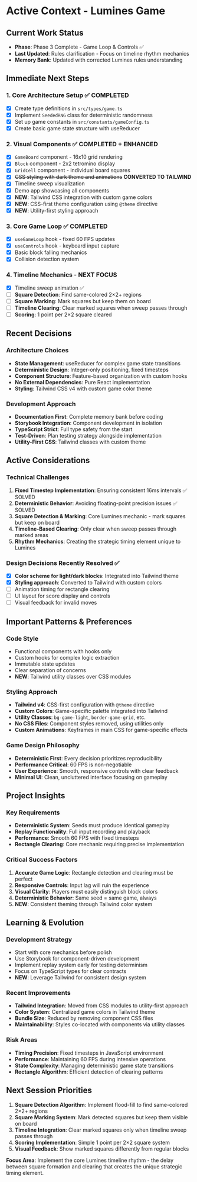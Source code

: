 # Active Context - Lumines Game

## Current Work Status

- **Phase**: Phase 3 Complete - Game Loop & Controls ✅
- **Last Updated**: Rules clarification - Focus on timeline rhythm mechanics
- **Memory Bank**: Updated with corrected Lumines rules understanding

## Immediate Next Steps

### 1. Core Architecture Setup ✅ COMPLETED

- [x] Create type definitions in `src/types/game.ts`
- [x] Implement `SeededRNG` class for deterministic randomness
- [x] Set up game constants in `src/constants/gameConfig.ts`
- [x] Create basic game state structure with useReducer

### 2. Visual Components ✅ COMPLETED + ENHANCED

- [x] `GameBoard` component - 16x10 grid rendering
- [x] `Block` component - 2x2 tetromino display
- [x] `GridCell` component - individual board squares
- [x] ~~CSS styling with dark theme and animations~~ **CONVERTED TO TAILWIND**
- [x] Timeline sweep visualization
- [x] Demo app showcasing all components
- [x] **NEW**: Tailwind CSS integration with custom game colors
- [x] **NEW**: CSS-first theme configuration using `@theme` directive
- [x] **NEW**: Utility-first styling approach

### 3. Core Game Loop ✅ COMPLETED

- [x] `useGameLoop` hook - fixed 60 FPS updates
- [x] `useControls` hook - keyboard input capture
- [x] Basic block falling mechanics
- [x] Collision detection system

### 4. Timeline Mechanics - NEXT FOCUS

- [x] Timeline sweep animation ✅
- [ ] **Square Detection**: Find same-colored 2×2+ regions
- [ ] **Square Marking**: Mark squares but keep them on board
- [ ] **Timeline Clearing**: Clear marked squares when sweep passes through
- [ ] **Scoring**: 1 point per 2×2 square cleared

## Recent Decisions

### Architecture Choices

- **State Management**: useReducer for complex game state transitions
- **Deterministic Design**: Integer-only positioning, fixed timesteps
- **Component Structure**: Feature-based organization with custom hooks
- **No External Dependencies**: Pure React implementation
- **Styling**: Tailwind CSS v4 with custom game color theme

### Development Approach

- **Documentation First**: Complete memory bank before coding
- **Storybook Integration**: Component development in isolation
- **TypeScript Strict**: Full type safety from the start
- **Test-Driven**: Plan testing strategy alongside implementation
- **Utility-First CSS**: Tailwind classes with custom theme

## Active Considerations

### Technical Challenges

1. **Fixed Timestep Implementation**: Ensuring consistent 16ms intervals ✅ SOLVED
2. **Deterministic Behavior**: Avoiding floating-point precision issues ✅ SOLVED  
3. **Square Detection & Marking**: Core Lumines mechanic - mark squares but keep on board
4. **Timeline-Based Clearing**: Only clear when sweep passes through marked areas
5. **Rhythm Mechanics**: Creating the strategic timing element unique to Lumines

### Design Decisions Recently Resolved ✅

- [x] **Color scheme for light/dark blocks**: Integrated into Tailwind theme
- [x] **Styling approach**: Converted to Tailwind with custom colors
- [ ] Animation timing for rectangle clearing
- [ ] UI layout for score display and controls
- [ ] Visual feedback for invalid moves

## Important Patterns & Preferences

### Code Style

- Functional components with hooks only
- Custom hooks for complex logic extraction
- Immutable state updates
- Clear separation of concerns
- **NEW**: Tailwind utility classes over CSS modules

### Styling Approach

- **Tailwind v4**: CSS-first configuration with `@theme` directive
- **Custom Colors**: Game-specific palette integrated into Tailwind
- **Utility Classes**: `bg-game-light`, `border-game-grid`, etc.
- **No CSS Files**: Component styles removed, using utilities only
- **Custom Animations**: Keyframes in main CSS for game-specific effects

### Game Design Philosophy

- **Deterministic First**: Every decision prioritizes reproducibility
- **Performance Critical**: 60 FPS is non-negotiable
- **User Experience**: Smooth, responsive controls with clear feedback
- **Minimal UI**: Clean, uncluttered interface focusing on gameplay

## Project Insights

### Key Requirements

- **Deterministic System**: Seeds must produce identical gameplay
- **Replay Functionality**: Full input recording and playback
- **Performance**: Smooth 60 FPS with fixed timesteps
- **Rectangle Clearing**: Core mechanic requiring precise implementation

### Critical Success Factors

1. **Accurate Game Logic**: Rectangle detection and clearing must be perfect
2. **Responsive Controls**: Input lag will ruin the experience
3. **Visual Clarity**: Players must easily distinguish block colors
4. **Deterministic Behavior**: Same seed = same game, always
5. **NEW**: Consistent theming through Tailwind color system

## Learning & Evolution

### Development Strategy

- Start with core mechanics before polish
- Use Storybook for component-driven development
- Implement replay system early for testing determinism
- Focus on TypeScript types for clear contracts
- **NEW**: Leverage Tailwind for consistent design system

### Recent Improvements

- **Tailwind Integration**: Moved from CSS modules to utility-first approach
- **Color System**: Centralized game colors in Tailwind theme
- **Bundle Size**: Reduced by removing component CSS files
- **Maintainability**: Styles co-located with components via utility classes

### Risk Areas

- **Timing Precision**: Fixed timesteps in JavaScript environment
- **Performance**: Maintaining 60 FPS during intensive operations
- **State Complexity**: Managing deterministic game state transitions
- **Rectangle Algorithm**: Efficient detection of clearing patterns

## Next Session Priorities

1. **Square Detection Algorithm**: Implement flood-fill to find same-colored 2×2+ regions
2. **Square Marking System**: Mark detected squares but keep them visible on board
3. **Timeline Integration**: Clear marked squares only when timeline sweep passes through
4. **Scoring Implementation**: Simple 1 point per 2×2 square system
5. **Visual Feedback**: Show marked squares differently from regular blocks

**Focus Area**: Implement the core Lumines timeline rhythm - the delay between square formation and clearing that creates the unique strategic timing element.
